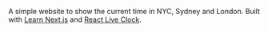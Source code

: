 A simple website to show the current time in NYC, Sydney and London. Built with [Learn Next.js](https://nextjs.org/learn) and [React Live Clock](https://github.com/pvoznyuk/react-live-clock).
